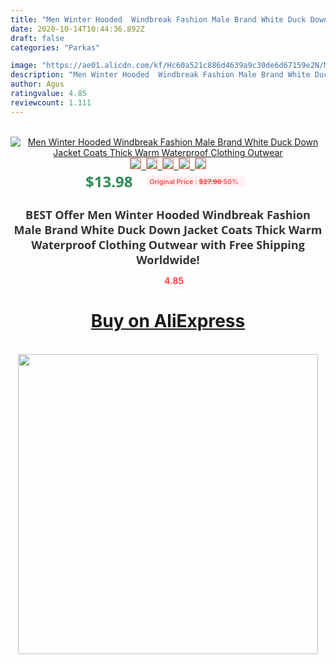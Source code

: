 ```yaml
---
title: "Men Winter Hooded  Windbreak Fashion Male Brand White Duck Down Jacket  Coats Thick Warm Waterproof Clothing  Outwear"
date: 2020-10-14T10:44:36.892Z
draft: false
categories: "Parkas"

image: "https://ae01.alicdn.com/kf/Hc60a521c886d4639a9c30de6d67159e2N/Men-Winter-Hooded-Windbreak-Fashion-Male-Brand-White-Duck-Down-Jacket-Coats-Thick-Warm-Waterproof-Clothing.jpg"
description: "Men Winter Hooded  Windbreak Fashion Male Brand White Duck Down Jacket  Coats Thick Warm Waterproof Clothing  Outwear"
author: Agus
ratingvalue: 4.85
reviewcount: 1.111
---
```

<br>
<div style="text-align: center;">
<a href="https://s.click.aliexpress.com/e/_AlDR65" target="_blank" rel="nofollow noopener noreferrer"><img alt="Men Winter Hooded  Windbreak Fashion Male Brand White Duck Down Jacket  Coats Thick Warm Waterproof Clothing  Outwear" class="magnifier-image" src="https://ae01.alicdn.com/kf/Hc60a521c886d4639a9c30de6d67159e2N/Men-Winter-Hooded-Windbreak-Fashion-Male-Brand-White-Duck-Down-Jacket-Coats-Thick-Warm-Waterproof-Clothing.jpg_640x640.jpg">
<br>
<img style="border:1px solid salmon" src="https://ae01.alicdn.com/kf/Hc60a521c886d4639a9c30de6d67159e2N/Men-Winter-Hooded-Windbreak-Fashion-Male-Brand-White-Duck-Down-Jacket-Coats-Thick-Warm-Waterproof-Clothing.jpg_120x120.jpg">&nbsp;&nbsp;<img style="border:1px solid salmon" src="https://ae01.alicdn.com/kf/Hba76b2e53d814d719a099e8fbec0525bU/Men-Winter-Hooded-Windbreak-Fashion-Male-Brand-White-Duck-Down-Jacket-Coats-Thick-Warm-Waterproof-Clothing.jpg_120x120.jpg">&nbsp;&nbsp;<img style="border:1px solid salmon" src="https://ae01.alicdn.com/kf/Hf694a0ccb8134e6a846b562c7dc13ffdM/Men-Winter-Hooded-Windbreak-Fashion-Male-Brand-White-Duck-Down-Jacket-Coats-Thick-Warm-Waterproof-Clothing.jpg_120x120.jpg">&nbsp;&nbsp;<img style="border:1px solid salmon" src="https://ae01.alicdn.com/kf/H3d442970988d49d18e7269073f30dadaG/Men-Winter-Hooded-Windbreak-Fashion-Male-Brand-White-Duck-Down-Jacket-Coats-Thick-Warm-Waterproof-Clothing.jpg_120x120.jpg">&nbsp;&nbsp;<img style="border:1px solid salmon" src="https://ae01.alicdn.com/kf/Hb0beb26824924a39a27c11c53be28381u/Men-Winter-Hooded-Windbreak-Fashion-Male-Brand-White-Duck-Down-Jacket-Coats-Thick-Warm-Waterproof-Clothing.jpg_120x120.jpg"></a></div><br0>
<div style="text-align: center;"><span style="background-color: white; border: 0px; box-sizing: border-box; color: seagreen; display: inline-block; font-family: &quot;open sans&quot; , &quot;arial&quot; , &quot;helvetica&quot; , sans-serif , &quot;heiti&quot;; font-size: 24px; font-stretch: inherit; font-weight: 700; line-height: inherit; margin: 0px 10px 0px 0px; padding: 0px; vertical-align: middle;">$13.98 </span>
<span style="background: rgb(255 , 241 , 241); border-radius: 3px; border: 0px; box-sizing: border-box; color: #ff4747; display: inline-block; font-family: inherit; font-size: 12px; font-stretch: inherit; font-style: inherit; font-variant: inherit; font-weight: 600; line-height: inherit; margin: 0px; padding: 2px 5px; transform: scale(0.9); vertical-align: middle;">Original Price : <b style="text-decoration: line-through;">$27.96 </b> 50%&nbsp;&nbsp;</span></div>
<h1 style="color: #333333; display: inline-block; font-family: &quot;open sans&quot; , &quot;arial&quot; , &quot;helvetica&quot; , sans-serif , &quot;heiti&quot;; font-size: 18px; font-stretch: inherit; font-weight: 700; text-align: center;">BEST Offer Men Winter Hooded  Windbreak Fashion Male Brand White Duck Down Jacket  Coats Thick Warm Waterproof Clothing  Outwear with Free Shipping Worldwide!</h1>
<div style="color: #ff4747; text-align: center;">
<img src="https://4.bp.blogspot.com/-M0ZcTcb-5uY/XleCXlxnR4I/AAAAAAAAAEc/OrjgMkXV1oMQFaCRZj5HQwOCBcu3w1FegCPcBGAYYCw/s1600/star.png" style="height: 15px;">&nbsp;<b>4.85</b></div>
<div class="button_cont" align="center"><a class="buynow_a" href="https://s.click.aliexpress.com/e/_AlDR65" target="_blank" rel="nofollow noopener noreferrer"><H1>Buy on AliExpress</H1></a></div><br>
<div class="separator" style="clear: both; text-align: center;">
<img src="https://lh3.googleusercontent.com/-pTy5HemUv9M/XlePHvY0dAI/AAAAAAAAAE4/0nX5iRUoIWY8eMW9Dpxeirr157OZliDIgCLcBGAsYHQ/s1600/badge.gif" width="480">
</div>

